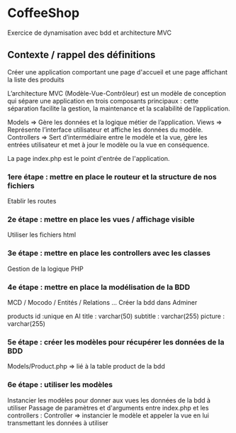 # CoffeeShop
Exercice de dynamisation avec bdd et architecture MVC

## Contexte / rappel des définitions
Créer une application comportant une page d'accueil et une page affichant la liste des produits

L’architecture MVC (Modèle-Vue-Contrôleur) est un modèle de conception qui sépare une application en trois composants principaux : cette séparation facilite la gestion, la maintenance et la scalabilité de l’application.

Models => Gère les données et la logique métier de l’application.
Views => Représente l’interface utilisateur et affiche les données du modèle.
Controllers => Sert d’intermédiaire entre le modèle et la vue, gère les entrées utilisateur et met à jour le modèle ou la vue en conséquence.

La page index.php est le point d'entrée de l'application.

### 1ere étape : mettre en place le routeur et la structure de nos fichiers
Etablir les routes

### 2e étape : mettre en place les vues / affichage visible
Utiliser les fichiers html

### 3e étape : mettre en place les controllers avec les classes
Gestion de la logique PHP

### 4e étape : mettre en place la modélisation de la BDD
MCD / Mocodo / Entités / Relations ...
Créer la bdd dans Adminer

products
id :unique en AI
title : varchar(50)
subtitle : varchar(255)
picture : varchar(255)


### 5e étape : créer les modèles pour récupérer les données de la BDD
Models/Product.php => lié à la table product de la bdd

### 6e étape : utiliser les modèles
Instancier les modèles pour donner aux vues les données de la bdd à utiliser
Passage de paramètres et d'arguments entre index.php et les controllers :
Controller => instancier le modèle et appeler la vue en lui transmettant les données à utiliser
